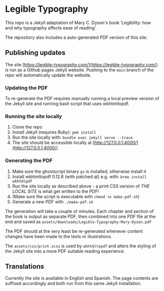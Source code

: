 # Legible Typography

This repo is a Jekyll adaptation of Mary C. Dyson's book ‘Legibility: how and 
why typography affects ease of reading’.

The repository also includes a auto-generated PDF version of this site.

## Publishing updates

The site [https://legible-typography.com/](https://legible-typography.com/) is 
run as a Github pages Jekyll website. Pushing to the `main` branch of the repo
will automatically update the website.

### Updating the PDF

To re-generate the PDF requires manually running a local preview version of the
Jekyll site and running bash script that uses wkhtmltopdf.

### Running the site locally

1. Clone the repo
2. Install Jekyll (requires Ruby): `gem install`
3. Run the site locally with: `bundle exec jekyll serve --trace`
4. The site should be accessible locally at [http://127.0.0.1:4000/](http://127.0.0.1:4000/)

### Generating the PDF

1. Make sure the ghostscript binary `gs` is installed, otherwise install it
2. Install wkhtmltopdf 0.12.6 (with patched qt) e.g. with: `brew install wkhtmlpdf`
3. Run the site locally as described above - a print CSS version of *THE LOCAL SITE* is what get written to the PDF!
4. (Make sure the script is executable with `chmod +x make-pdf.sh`)
5. Generate a new PDF with `./make-pdf.sh` 

The generation will take a couple of minutes. Each chapter and section of the
book is output as separate PDF, then combined into one PDF file at the end and
saved as `assets/downloads/Legible-Typography-Mary-Dyson.pdf`

The PDF should at the very least be re-generated whenever content changes have
been made to the texts or illustrations.

The `assets/css/print.scss` is used by `wkhtmltopdf` and alters the styling of
the Jekyll site into a more PDF suitable reading experience.

## Translations

Currently the site is available in English and Spanish. The page contents are
suffixed accordingly and both run from this same Jekyll installation.
